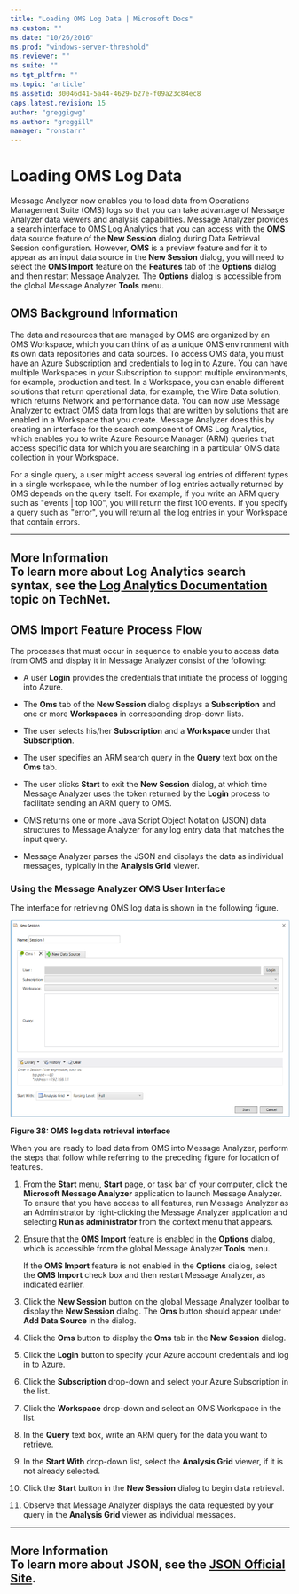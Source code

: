 ```yaml
---
title: "Loading OMS Log Data | Microsoft Docs"
ms.custom: ""
ms.date: "10/26/2016"
ms.prod: "windows-server-threshold"
ms.reviewer: ""
ms.suite: ""
ms.tgt_pltfrm: ""
ms.topic: "article"
ms.assetid: 30046d41-5a44-4629-b27e-f09a23c84ec8
caps.latest.revision: 15
author: "greggigwg"
ms.author: "greggill"
manager: "ronstarr"
---
```

# Loading OMS Log Data
Message Analyzer now enables you to load data from Operations Management Suite (OMS) logs so that you can take advantage of Message Analyzer data viewers and analysis capabilities. Message Analyzer provides a search  interface to OMS  Log Analytics that you can access with the **OMS** data source feature of the **New Session** dialog during Data Retrieval Session configuration. However, **OMS** is a preview feature and for it to appear as an input data source in the **New Session** dialog, you will need to select the **OMS Import** feature on the **Features** tab of the **Options** dialog and then restart Message Analyzer. The **Options** dialog is accessible from the global Message Analyzer **Tools** menu.  
  
## OMS Background Information  
 The data and resources that are managed by OMS are organized by an OMS Workspace, which you can think of as  a unique OMS environment with its own data repositories and data sources. To access OMS data, you must have an Azure Subscription and credentials to log in to Azure.  You can have multiple Workspaces in your Subscription to support multiple environments, for example, production and test. In a Workspace, you can enable different solutions that return operational data, for example, the Wire Data solution, which returns Network and performance data. You can now use Message Analyzer to extract OMS data from logs that are written by solutions that are enabled in a Workspace that you create. Message Analyzer does this by creating an interface for the search component of OMS Log Analytics, which enables you to write Azure Resource Manager (ARM) queries that access specific data for which you are searching in a particular OMS data collection in your Workspace.  
  
 For a single query, a user might access several log entries of different types in a single workspace, while the number of log entries actually returned by OMS depends on the query itself. For example, if you write an ARM query such as "events &#124; top 100", you will return the first 100 events. If you specify a query such as "error", you will return all the log entries in your Workspace that contain errors.  
  
---  
  
 **More Information**   
 **To learn more** about Log Analytics search syntax, see the [Log Analytics Documentation](https://technet.microsoft.com/en-us/library/mt484087.aspx) topic on  TechNet.  
---  
  
## OMS Import Feature Process Flow  
 The processes that must occur in sequence to enable you to access data from OMS and display it in Message Analyzer consist of the following:  
  
-   A user **Login** provides the credentials that initiate the process of logging into Azure.  
  
-   The **Oms** tab of the **New Session** dialog displays a  **Subscription** and one or more **Workspaces** in corresponding drop-down lists.  
  
-   The user selects his/her **Subscription** and a **Workspace** under that **Subscription**.  
  
-   The user specifies an ARM search query in the **Query** text box on the **Oms** tab.  
  
-   The user clicks **Start** to exit the **New Session** dialog, at which time Message Analyzer uses the token returned by the **Login** process to facilitate sending an ARM query to OMS.  
  
-   OMS returns  one or more Java Script Object Notation (JSON) data structures to Message Analyzer for any log entry data that matches the input query.  
  
-   Message Analyzer parses the JSON and displays the data as individual messages, typically in the **Analysis Grid** viewer.  
  
### Using the Message Analyzer OMS User Interface  
 The interface for retrieving OMS log data is shown in the following figure.  
  
 ![OMS log data retrieval interface](media/fig38-oms-log-data-retrieval-interface.png "Fig38-OMS log data retrieval interface")  
  
 **Figure 38: OMS log data retrieval interface**  
  
 When you are ready to load data from OMS into Message Analyzer, perform the steps that follow while referring to the preceding figure for location of features.  
  
1.  From the **Start** menu, **Start** page, or task bar of your computer, click the **Microsoft Message Analyzer** application to launch Message Analyzer. To ensure that you have access to all features, run Message Analyzer as an Administrator by right-clicking the Message Analyzer application and selecting **Run as administrator** from the context menu that appears.  
  
2.  Ensure that the **OMS Import** feature is enabled in the **Options** dialog, which is accessible from the global Message Analyzer **Tools** menu.  
  
     If the **OMS Import** feature is not enabled in the **Options** dialog, select the **OMS Import** check box and then restart Message Analyzer, as indicated earlier.  
  
3.  Click the **New Session** button on the global Message Analyzer toolbar to display the **New Session** dialog. The **Oms** button should appear under **Add Data Source** in the dialog.  
  
4.  Click the **Oms** button to display the **Oms** tab in the **New Session** dialog.  
  
5.  Click the **Login** button to specify your Azure account credentials and log in to Azure.  
  
6.  Click the **Subscription** drop-down and select your Azure Subscription in the list.  
  
7.  Click the **Workspace** drop-down and select an OMS Workspace in the list.  
  
8.  In the **Query** text box, write an ARM query for the data you want to retrieve.  
  
9. In the **Start With** drop-down list, select the **Analysis Grid** viewer, if it is not already selected.  
  
10. Click the **Start** button in the **New Session** dialog to begin data retrieval.  
  
11. Observe that Message Analyzer displays the data requested by your query in the **Analysis Grid** viewer as individual messages.  
  
---  
  
 **More Information**   
 **To learn more** about JSON, see the [JSON Official Site](http://json.org/).  
---